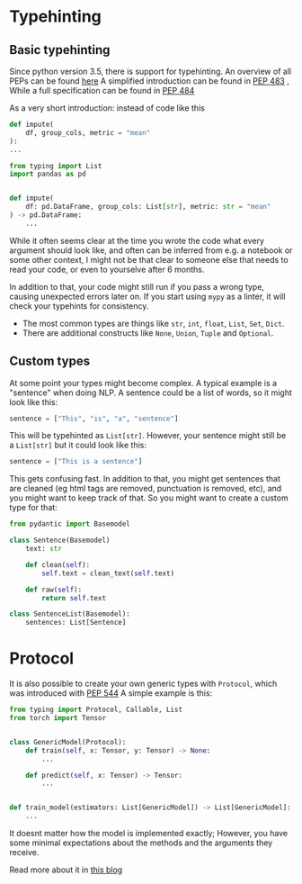 # Typehinting

## Basic typehinting

Since python version 3.5, there is support for typehinting.
An overview of all PEPs can be found [here](https://docs.python.org/3/library/typing.html)
A simplified introduction can be found in [PEP 483](https://www.python.org/dev/peps/pep-0483/) , While
a full specification can be found in [PEP 484](https://www.python.org/dev/peps/pep-0484/)

As a very short introduction: instead of code like this

```python
def impute(
    df, group_cols, metric = "mean"
):
...
```

```python
from typing import List
import pandas as pd


def impute(
    df: pd.DataFrame, group_cols: List[str], metric: str = "mean"
) -> pd.DataFrame:
    ...
```

While it often seems clear at the time you wrote the code what every argument
should look like, and often can be inferred from e.g. a notebook or some other context,
I might not be that clear to someone else that needs to read your code, or even to yourselve after 6 months.

In addition to that, your code might still run if you pass a wrong type, causing unexpected errors later on. If you start using `mypy` as a linter, it will check your typehints for consistency.

- The most common types are things like `str`, `int`, `float`, `List`, `Set`, `Dict`.
- There are additional constructs like `None`, `Union`, `Tuple` and `Optional`.

## Custom types

At some point your types might become complex. A typical example is a "sentence" when doing NLP.
A sentence could be a list of words, so it might look like this:

```python
sentence = ["This", "is", "a", "sentence"]
```

This will be typehinted as `List[str]`.  However, your sentence might still be a `List[str]` but it could look like this:

```python
sentence = ["This is a sentence"]
```

This gets confusing fast. In addition to that, you might get sentences that are cleaned (eg html tags are removed, punctuation is removed, etc), and you might want to keep track of that. So you might want to create a custom type for that:

```python
from pydantic import Basemodel

class Sentence(Basemodel)
    text: str

    def clean(self):
        self.text = clean_text(self.text)

    def raw(self):
        return self.text

class SentenceList(Basemodel):
    sentences: List[Sentence]
```

# Protocol

It is also possible to create your own generic types with `Protocol`, which was introduced
with [PEP 544](https://www.python.org/dev/peps/pep-0544/)
A simple example is this:

```python
from typing import Protocol, Callable, List
from torch import Tensor


class GenericModel(Protocol):
    def train(self, x: Tensor, y: Tensor) -> None:
        ...

    def predict(self, x: Tensor) -> Tensor:
        ...


def train_model(estimators: List[GenericModel]) -> List[GenericModel]:
    ...
```

It doesnt matter how the model is implemented exactly; However, you have some minimal expectations about the methods and the arguments they receive.

Read more about it in [this blog](https://www.daan.fyi/writings/python-protocols)
